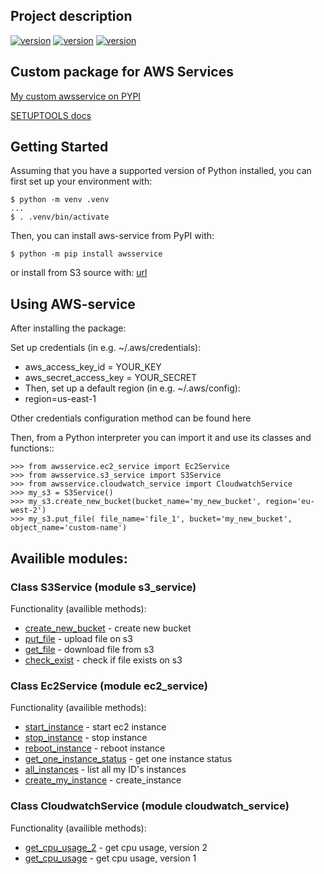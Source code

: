 ## Project description
[![version](https://img.shields.io/badge/python-3.10-green)](https://semver.org)
[![version](https://img.shields.io/badge/boto%5Bs3%5D-1.26.87-green)](https://semver.org)
[![version](https://img.shields.io/badge/unittest-latest-green)](https://semver.org)

## Custom package for AWS Services 
[My custom awsservice on PYPI](https://pypi.org/project/awsservice/)

[SETUPTOOLS docs](https://setuptools.pypa.io/en/latest/userguide/declarative_config.html)
## Getting Started
Assuming that you have a supported version of Python installed, you can first set up your environment with:

```shell
$ python -m venv .venv
...
$ . .venv/bin/activate
```

Then, you can install aws-service from PyPI with:
```shell
$ python -m pip install awsservice
```

or install from S3 source with:
[url](https://blog.knoldus.com/packaging-hosting-python-repo-to-s3/)


## Using AWS-service
After installing the package: 

Set up credentials (in e.g. ~/.aws/credentials):

- aws_access_key_id = YOUR_KEY
- aws_secret_access_key = YOUR_SECRET
- Then, set up a default region (in e.g. ~/.aws/config):
- region=us-east-1

Other credentials configuration method can be found here

Then, from a Python interpreter you can import it and use its classes and functions::
```shell
>>> from awsservice.ec2_service import Ec2Service
>>> from awsservice.s3_service import S3Service
>>> from awsservice.cloudwatch_service import CloudwatchService
>>> my_s3 = S3Service()
>>> my_s3.create_new_bucket(bucket_name='my_new_bucket', region='eu-west-2')
>>> my_s3.put_file( file_name='file_1', bucket='my_new_bucket', object_name='custom-name')
```

## Availible modules:

### Class S3Service (module s3_service)
Functionality (availible methods): 
* [create_new_bucket]() - create new bucket 
* [put_file]() - upload file on s3 
* [get_file]() - download file from s3
* [check_exist]() - check if file exists on s3


### Class Ec2Service (module ec2_service)
Functionality (availible methods): 
* [start_instance]() - start ec2 instance
* [stop_instance]() - stop instance
* [reboot_instance]() - reboot instance
* [get_one_instance_status]() - get one instance status
* [all_instances]() - list all my ID's instances
* [create_my_instance]() - create_instance


### Class CloudwatchService (module cloudwatch_service)
Functionality (availible methods): 

* [get_cpu_usage_2]() - get cpu usage, version 2
* [get_cpu_usage]() - get cpu usage, version 1
